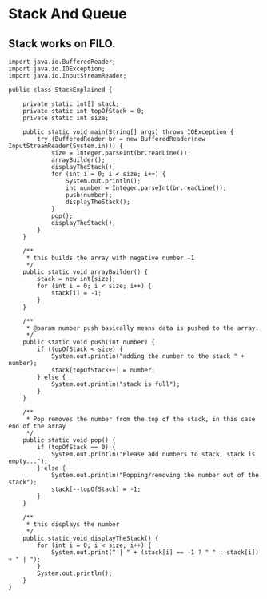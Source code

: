 # Stack And Queue

## Stack works on FILO.

    import java.io.BufferedReader;
    import java.io.IOException;
    import java.io.InputStreamReader;
    
    public class StackExplained {
    
        private static int[] stack;
        private static int topOfStack = 0;
        private static int size;
    
        public static void main(String[] args) throws IOException {
            try (BufferedReader br = new BufferedReader(new InputStreamReader(System.in))) {
                size = Integer.parseInt(br.readLine());
                arrayBuilder();
                displayTheStack();
                for (int i = 0; i < size; i++) {
                    System.out.println();
                    int number = Integer.parseInt(br.readLine());
                    push(number);
                    displayTheStack();
                }
                pop();
                displayTheStack();
            }
        }
    
        /**
         * this builds the array with negative number -1
         */
        public static void arrayBuilder() {
            stack = new int[size];
            for (int i = 0; i < size; i++) {
                stack[i] = -1;
            }
        }
    
        /**
         * @param number push basically means data is pushed to the array.
         */
        public static void push(int number) {
            if (topOfStack < size) {
                System.out.println("adding the number to the stack " + number);
                stack[topOfStack++] = number;
            } else {
                System.out.println("stack is full");
            }
        }
    
        /**
         * Pop removes the number from the top of the stack, in this case end of the array
         */
        public static void pop() {
            if (topOfStack == 0) {
                System.out.println("Please add numbers to stack, stack is empty...");
            } else {
                System.out.println("Popping/removing the number out of the stack");
                stack[--topOfStack] = -1;
            }
        }
    
        /**
         * this displays the number
         */
        public static void displayTheStack() {
            for (int i = 0; i < size; i++) {
                System.out.print(" | " + (stack[i] == -1 ? " " : stack[i]) + " | ");
            }
            System.out.println();
        }
    }
